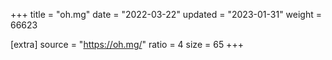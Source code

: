 +++
title = "oh.mg"
date = "2022-03-22"
updated = "2023-01-31"
weight = 66623

[extra]
source = "https://oh.mg/"
ratio = 4
size = 65
+++
